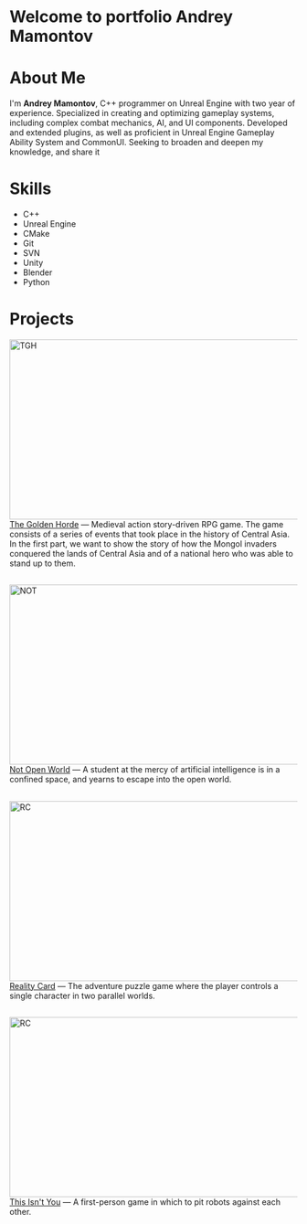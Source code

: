 # Welcome to portfolio Andrey Mamontov

# About Me
I'm **Andrey Mamontov**, C++ programmer on Unreal Engine with two year of experience. Specialized in
creating and optimizing gameplay systems, including complex combat mechanics,
AI, and UI components. Developed and extended plugins, as well as proficient in
Unreal Engine Gameplay Ability System and CommonUI. Seeking to broaden and
deepen my knowledge, and share it

# Skills
- C++
- Unreal Engine
- CMake
- Git
- SVN
- Unity
- Blender
- Python


# Projects

<div>
  <a href="https://www.youtube.com/watch?v=7C_S5OYyeIA" target="_blank"><img width="560" height="315" src="https://github.com/user-attachments/assets/e5ff0ae2-d5d8-4e17-8296-ad2090d51346" alt="TGH"></a>
  <div><a href="https://www.youtube.com/watch?v=7C_S5OYyeIA">The Golden Horde</a> — Medieval action story-driven RPG game. The game consists of a series of events that took place in the history of Central Asia. In the first part, we want to show the story of how the Mongol invaders conquered the lands of Central Asia and of a national hero who was able to stand up to them.</div>
</div>
<div></div>

##

<div>
  <a href="https://itch.io/jam/gol/rate/2775713" target="_blank"><img width="560" height="315" src="https://github.com/user-attachments/assets/42f422b2-9a68-49c3-ae21-b30adb780bfb" alt="NOT"></a>
  <div><a href="https://itch.io/jam/gol/rate/2775713">Not Open World</a> — A student at the mercy of artificial intelligence is in a confined space, and yearns to escape into the open world.</div>
</div>

##

<div>
  <a href="https://itch.io/jam/artifact-fantasy-game-jam-2024/rate/3005820" target="_blank"><img width="560" height="315" src="https://github.com/user-attachments/assets/3adc0bb4-0a25-4189-bd15-355f33f8517a" alt="RC"></a>
  <div><a href="https://itch.io/jam/artifact-fantasy-game-jam-2024/rate/3005820">Reality Card</a> — The adventure puzzle game where the player controls a single character in two parallel worlds.</div>
</div>

##

<div>
  <a href="https://ims.cr5.space/app/p/H5mdSH6k/This-Isn't-You/" target="_blank"><img width="560" height="315" src="https://github.com/user-attachments/assets/bd6c9a32-873a-46a7-9644-4b507d0a28b9" alt="RC"></a>
  <div><a href="https://ims.cr5.space/app/p/H5mdSH6k/This-Isn't-You/">This Isn't You</a> — A first-person game in which to pit robots against each other.</div>
</div>
